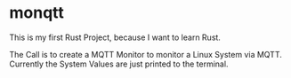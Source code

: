 # monqtt

This is my first Rust Project, because I want to learn Rust.

The Call is to create a MQTT Monitor to monitor a Linux System via MQTT.
Currently the System Values are just printed to the terminal.
